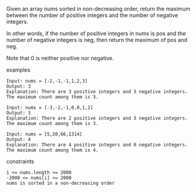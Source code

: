 Given an array nums sorted in non-decreasing order, return the maximum between the number of positive integers and the number of negative integers.

In other words, if the number of positive integers in nums is pos and the number of negative integers is neg, then return the maximum of pos and neg.

Note that 0 is neither positive nor negative.

examples

    Input: nums = [-2,-1,-1,1,2,3]
    Output: 3
    Explanation: There are 3 positive integers and 3 negative integers. The maximum count among them is 3.

    Input: nums = [-3,-2,-1,0,0,1,2]
    Output: 3
    Explanation: There are 2 positive integers and 3 negative integers. The maximum count among them is 3.

    Input: nums = [5,20,66,1314]
    Output: 4
    Explanation: There are 4 positive integers and 0 negative integers. The maximum count among them is 4.

constraints

    1 <= nums.length <= 2000
    -2000 <= nums[i] <= 2000
    nums is sorted in a non-decreasing order